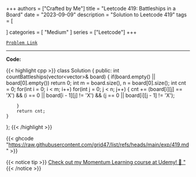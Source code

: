 
+++
authors = ["Crafted by Me"]
title = "Leetcode 419: Battleships in a Board"
date = "2023-09-09"
description = "Solution to Leetcode 419"
tags = [
    
]
categories = [
    "Medium"
]
series = ["Leetcode"]
+++



[`Problem Link`](https://leetcode.com/problems/battleships-in-a-board/description/)

---



**Code:**

{{< highlight cpp >}}
class Solution {
public:
    int countBattleships(vector<vector<char>>& board) {
        if(board.empty() || board[0].empty()) return 0;
        int m = board.size(), n = board[0].size();
        int cnt = 0;
        for(int i = 0; i < m; i++)
        for(int j = 0; j < n; j++) {
 cnt += (board[i][j] == 'X') && (i == 0 || board[i - 1][j] != 'X') && (j == 0 || board[i][j - 1] != 'X'); 

        }
        return cnt;
    }
};
{{< /highlight >}}

{{< ghcode "https://raw.githubusercontent.com/grid47/list/refs/heads/main/exp/419.md" >}}

{{< notice tip >}}
[Check out my Momentum Learning course at Udemy! 🚀 "](https://www.udemy.com/course/blind-75-the-data-structures-and-algorithms-essentials/)
{{< /notice >}}

